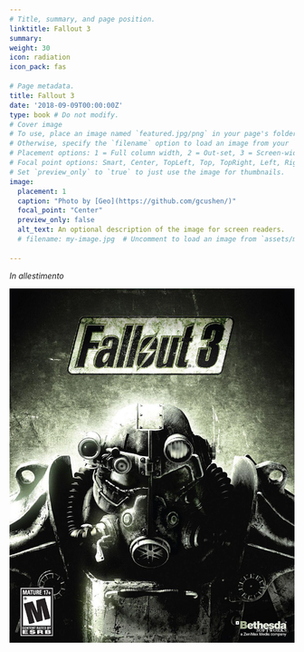 ```yaml
---
# Title, summary, and page position.
linktitle: Fallout 3
summary: 
weight: 30
icon: radiation
icon_pack: fas

# Page metadata.
title: Fallout 3
date: '2018-09-09T00:00:00Z'
type: book # Do not modify.
# Cover image
# To use, place an image named `featured.jpg/png` in your page's folder.
# Otherwise, specify the `filename` option to load an image from your `assets/media/` folder.
# Placement options: 1 = Full column width, 2 = Out-set, 3 = Screen-width
# Focal point options: Smart, Center, TopLeft, Top, TopRight, Left, Right, BottomLeft, Bottom, BottomRight
# Set `preview_only` to `true` to just use the image for thumbnails.
image:
  placement: 1
  caption: "Photo by [Geo](https://github.com/gcushen/)"
  focal_point: "Center"
  preview_only: false
  alt_text: An optional description of the image for screen readers.
  # filename: my-image.jpg  # Uncomment to load an image from `assets/media/` instead.

---
```


*In allestimento*

![webp](Fallout_3_cover_art.webp)

